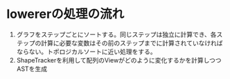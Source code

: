 # lowererの処理の流れ
1. グラフをステップごとにソートする。同じステップは独立に計算でき、各ステップの計算に必要な変数はその前のステップまでに計算されていなければならない。トポロジカルソートに近い処理をする。
2. ShapeTrackerを利用して配列のViewがどのように変化するかを計算しつつASTを生成